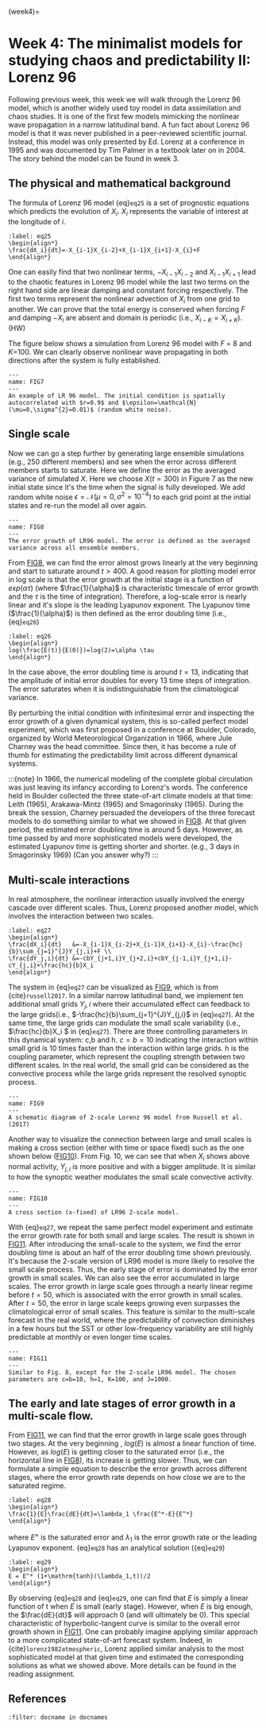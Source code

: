 (week4)=
# Week 4: The minimalist models for studying chaos and predictability II: Lorenz 96

Following previous week, this week we will walk through the Lorenz 96 model, which is another widely used toy model in data assimilation and chaos studies. It is one of the first few models mimicking the nonlinear wave propagation in a narrow latitudinal band. A fun fact about Lorenz 96 model is that it was never published in a peer-reviewed scientific journal. Instead, this model was only presented by Ed. Lorenz at a conference in 1995 and was documented by Tim Palmer in a textbook later on in 2004. The story behind the model can be found in week 3.   


## The physical and mathematical background

The formula of Lorenz 96 model {eq}`eq25` is a set of prognostic equations which predicts the evolution of $X_i$. $X_i$ represents the variable of interest at the longitude of $i$.   

```{math}
:label: eq25
\begin{align*}
\frac{dX_i}{dt}=-X_{i-1}X_{i-2}+X_{i-1}X_{i+1}-X_{i}+F
\end{align*}
```  

One can easily find that two nonlinear terms, $-X_{i-1}X_{i-2}$ and $X_{i-1}X_{i+1}$ lead to the chaotic features in Lorenz 96 model while the last two terms on the right hand side are linear damping and constant forcing respectively. The first two terms represent the nonlinear advection of $X_i$ from one grid to another. We can prove that the total energy is conserved when forcing $F$ and damping $-X_{i}$ are absent and domain is periodic (i.e., $X_{i-K}=X_{i+K}$). (HW) 

The figure below shows a simulation from Lorenz 96 model with $F$ = 8 and $K$=100. We can clearly observe nonlinear wave propagating in both directions after the system is fully established. 


```{figure} LR96.png
---
name: FIG7
---
An example of LR 96 model. The initial condition is spatially autocorrelated with $r=0.9$ and $\epsilon=\mathcal{N}(\mu=0,\sigma^{2}=0.01)$ (random white noise). 
```


## Single scale
Now we can go a step further by generating large ensemble simulations (e.g., 250 different members) and see when the error across different members starts to saturate. Here we define the error as the averaged variance of simulated $X$. Here we choose $X(t=300)$ in Figure 7 as the new initial state since it's the time when the signal is fully developed. We add random white noise $\epsilon=\mathcal{N}(\mu=0,\sigma^{2}=10^{-4})$ to each grid point at the initial states and re-run the model all over again.   

```{figure} LR96_error.png
---
name: FIG8
---
The error growth of LR96 model. The error is defined as the averaged variance across all ensemble members. 
```

From [FIG8](FIG8), we can find the error almost grows linearly at the very beginning and start to saturate around $t>400$. A good reason for plotting model error in log scale is that the error growth at the initial stage is a function of $exp(\alpha\tau)$ (where $\frac{1}{\alpha}$ is characteristic timescale of error growth and the $\tau$ is the time of integration). Therefore, a log-scale error is nearly linear and it's slope is the leading Lyapunov exponent. The Lyapunov time ($\frac{1}{\alpha}$) is then defined as the error doubling time (i.e., {eq}`eq26`)

```{math}
:label: eq26
\begin{align*}
log(\frac{E(t)}{E(0)})=log(2)=\alpha \tau
\end{align*}
```  

In the case above, the error doubling time is around $t=13$, indicating that the amplitude of initial error doubles for every 13 time steps of integration. The error saturates when it is indistinguishable from the climatological variance. 


By perturbing the initial condition with infinitesimal error and inspecting the error growth of a given dynamical system, this is so-called perfect model experiment, which was first proposed in a conference at Boulder, Colorado, organized by World Meteorological Organization in 1966, where Jule Charney was the head committee. Since then, it has become a rule of thumb for estimating the predictability limit across different dynamical systems. 

:::{note}
In 1966, the numerical modeling of the complete global circulation was just leaving its infancy according to Lorenz's words. The conference held in Boulder collected the three state-of-art climate models at that time: Leith (1965), Arakawa-Mintz (1965) and Smagorinsky (1965). During the break the session, Charney persuaded the developers of the three forecast models to do something similar to what we showed in [FIG8](FIG8). At that given period, the estimated error doubling time is around 5 days. However, as time passed by and more sophisticated models were developed, the estimated Lyapunov time is getting shorter and shorter. (e.g., 3 days in Smagorinsky 1969) (Can you answer why?)
:::


## Multi-scale interactions 

In real atmosphere, the nonlinear interaction usually involved the energy cascade over different scales. Thus, Lorenz proposed another model, which involves the interaction between two scales. 


```{math}
:label: eq27
\begin{align*}
\frac{dX_i}{dt}   &=-X_{i-1}X_{i-2}+X_{i-1}X_{i+1}-X_{i}-\frac{hc}{b}\sum_{j=1}^{J}Y_{j,i}+F \\
\frac{dY_j,i}{dt} &=-cbY_{j+1,i}Y_{j+2,i}+cbY_{j-1,i}Y_{j+1,i}-cY_{j,i}+\frac{hc}{b}X_i 
\end{align*}
```  

The system in {eq}`eq27` can be visualized as [FIG9](FIG9), which is from {cite}`russell2017`. In a similar narrow latitudinal band, we implement ten additional small grids $Y_j,i$ where their accumulated effect can feedback to the large grids(i.e., $-\frac{hc}{b}\sum_{j=1}^{J}Y_{j,i}$ in {eq}`eq27`). At the same time, the large grids can modulate the small scale variability (i.e., $\frac{hc}{b}X_i $ in {eq}`eq27`). There are three controlling parameters in this dynamical system: c,b and h. $c=b=10$ indicating the interaction within small grid is 10 times faster than the interaction within large grids. h is the coupling parameter, which represent the coupling strength between two different scales. In the real world, the small grid can be considered as the convective process while the large grids represent the resolved synoptic process. 

```{figure} Lorenz_96_2_scale_schematic.png
---
name: FIG9
---
A schematic diagram of 2-scale Lorenz 96 model from Russell et al. (2017)
```

Another way to visualize the connection between large and small scales is making a cross section (either with time or space fixed) such as the one shown below ([FIG10](FIG10)). From Fig. 10, we can see that when $X_i$ shows above normal activity, $Y_{j,i}$ is more positive and with a bigger amplitude. It is similar to how the synoptic weather modulates the small scale convective activity.  

```{figure} LR96_2scale_cross_section.png
---
name: FIG10
---
A cross section (x-fixed) of LR96 2-scale model. 
```

With {eq}`eq27`, we repeat the same perfect model experiment and estimate the error growth rate for both small and large scales. The result is shown in [FIG11](FIG11). After introducing the small-scale to the system, we find the error doubling time is about an half of the error doubling time shown previously. It's because the 2-scale version of LR96 model is more likely to resolve the small scale process. Thus, the early stage of error is dominated by the error growth in small scales. We can also see the error accumulated in large scales. The error growth in large scale goes through a nearly linear regime before $t=50$, which is associated with the error growth in small scales. After $t=50$, the error in large scale keeps growing even surpasses the climatological error of small scales. This feature is similar to the multi-scale forecast in the real world, where the predictability of convection diminishes in a few hours but the SST or other low-frequency variability are still highly predictable at monthly or even longer time scales. 

```{figure} LR96_2scale_error.png
---
name: FIG11
---
Similar to Fig. 8, except for the 2-scale LR96 model. The chosen parameters are c=b=10, h=1, K=100, and J=1000.
```

## The early and late stages of error growth in a multi-scale flow.
From [FIG11](FIG11), we can find that the error growth in large scale goes through two stages. At the very beginning , $log(E)$ is almost a linear function of time. However, as $log(E)$ is getting closer to the saturated error (i.e., the horizontal line in [FIG8](FIG8)), its increase is getting slower. Thus, we can formulate a simple equation to describe the error growth across different stages, where the error growth rate depends on how close we are to the saturated regime. 

```{math}
:label: eq28
\begin{align*}
\frac{1}{E}\frac{dE}{dt}=\lambda_1 \frac{E^*-E}{E^*} 
\end{align*}
```  

where $E^{\times}$ is the saturated error and $\lambda_1$ is the error growth rate or the leading Lyapunov exponent. {eq}`eq28` has an analytical solution ({eq}`eq29`)

```{math}
:label: eq29
\begin{align*}
E = E^* (1+\mathrm{tanh}(\lambda_1,t))/2
\end{align*}
```  
By observing {eq}`eq28` and {eq}`eq29`, one can find that $E$ is simply a linear function of t when $E$ is small (early stage). However, when $E$ is big enough, the $\frac{dE}{dt}$ will approach 0 (and will ultimately be 0). This special characteristic of hyperbolic-tangent curve is similar to the overall error growth shown in [FIG11](FIG11). One can probably imagine applying similar approach to a more complicated state-of-art forecast system. Indeed, in {cite}`lorenz1982atmospheric`, Lorenz applied similar analysis to the most sophisticated model at that given time and estimated the corresponding solutions as what we showed above. More details can be found in the reading assignment. 

## References
```{bibliography} ../references.bib
:filter: docname in docnames
```

